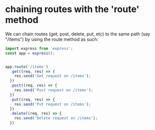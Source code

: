 # chaining routes with the 'route' method

We can chain routes (get, post, delete, put, etc) to the same path (say "/items") by using the route method as such:

```javascript
import express from 'express';
const app = express();


app.route('/items')
  .get((req, res) => {
    res.send('Get request on /items');
  })
  .post((req, res) => {
    res.send('Post request on /items');
  })
  .put((req, res) => {
    res.send('Put request on /items');
  })
  .delete((req, res) => {
    res.send('Delete request on /items');
  })

```







